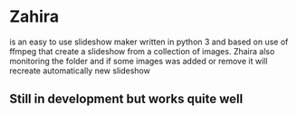 # Zahira 
is an easy to use slideshow maker written in python 3 and based on use of ffmpeg that create a slideshow from a collection of images. Zhaira also monitoring the folder and if some images was added or remove it will recreate automatically new slideshow
## Still in development but works quite well

